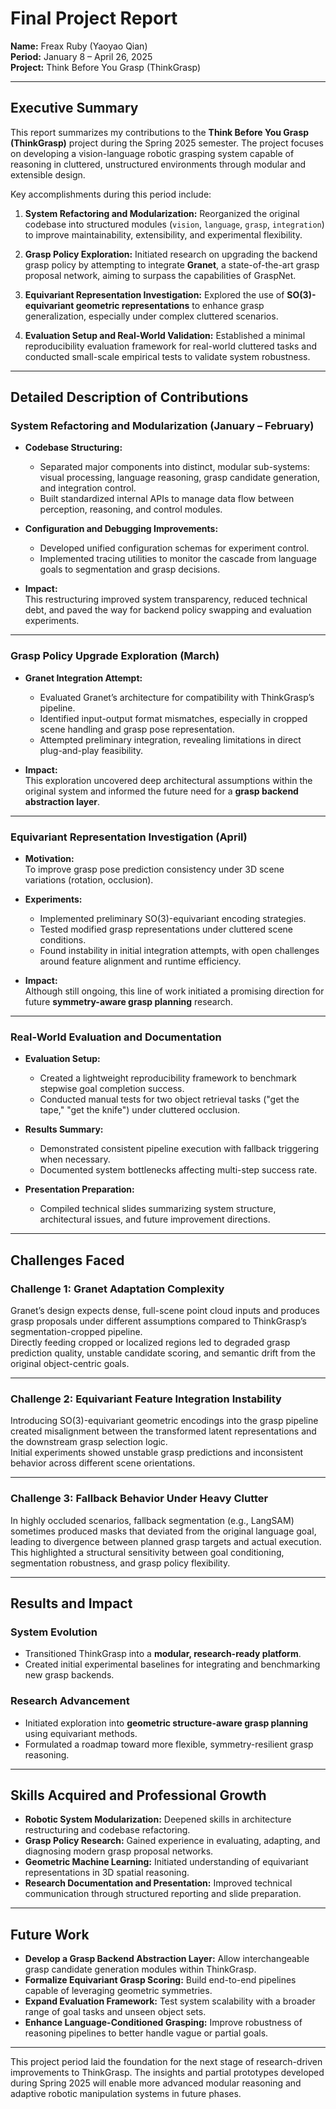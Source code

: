 # Final Project Report
**Name:** Freax Ruby (Yaoyao Qian)  
**Period:** January 8 – April 26, 2025  
**Project:** Think Before You Grasp (ThinkGrasp)

---

## Executive Summary

This report summarizes my contributions to the **Think Before You Grasp (ThinkGrasp)** project during the Spring 2025 semester. The project focuses on developing a vision-language robotic grasping system capable of reasoning in cluttered, unstructured environments through modular and extensible design.

Key accomplishments during this period include:

1. **System Refactoring and Modularization:** Reorganized the original codebase into structured modules (`vision`, `language`, `grasp`, `integration`) to improve maintainability, extensibility, and experimental flexibility.

2. **Grasp Policy Exploration:** Initiated research on upgrading the backend grasp policy by attempting to integrate **Granet**, a state-of-the-art grasp proposal network, aiming to surpass the capabilities of GraspNet.

3. **Equivariant Representation Investigation:** Explored the use of **SO(3)-equivariant geometric representations** to enhance grasp generalization, especially under complex cluttered scenarios.

4. **Evaluation Setup and Real-World Validation:** Established a minimal reproducibility evaluation framework for real-world cluttered tasks and conducted small-scale empirical tests to validate system robustness.

---

## Detailed Description of Contributions

### System Refactoring and Modularization (January – February)

- **Codebase Structuring:**
  - Separated major components into distinct, modular sub-systems: visual processing, language reasoning, grasp candidate generation, and integration control.
  - Built standardized internal APIs to manage data flow between perception, reasoning, and control modules.

- **Configuration and Debugging Improvements:**
  - Developed unified configuration schemas for experiment control.
  - Implemented tracing utilities to monitor the cascade from language goals to segmentation and grasp decisions.

- **Impact:**  
  This restructuring improved system transparency, reduced technical debt, and paved the way for backend policy swapping and evaluation experiments.

---

### Grasp Policy Upgrade Exploration (March)

- **Granet Integration Attempt:**
  - Evaluated Granet’s architecture for compatibility with ThinkGrasp’s pipeline.
  - Identified input-output format mismatches, especially in cropped scene handling and grasp pose representation.
  - Attempted preliminary integration, revealing limitations in direct plug-and-play feasibility.

- **Impact:**  
  This exploration uncovered deep architectural assumptions within the original system and informed the future need for a **grasp backend abstraction layer**.

---

### Equivariant Representation Investigation (April)

- **Motivation:**  
  To improve grasp pose prediction consistency under 3D scene variations (rotation, occlusion).

- **Experiments:**
  - Implemented preliminary SO(3)-equivariant encoding strategies.
  - Tested modified grasp representations under cluttered scene conditions.
  - Found instability in initial integration attempts, with open challenges around feature alignment and runtime efficiency.

- **Impact:**  
  Although still ongoing, this line of work initiated a promising direction for future **symmetry-aware grasp planning** research.

---

### Real-World Evaluation and Documentation

- **Evaluation Setup:**
  - Created a lightweight reproducibility framework to benchmark stepwise goal completion success.
  - Conducted manual tests for two object retrieval tasks (\"get the tape,\" \"get the knife\") under cluttered occlusion.

- **Results Summary:**
  - Demonstrated consistent pipeline execution with fallback triggering when necessary.
  - Documented system bottlenecks affecting multi-step success rate.

- **Presentation Preparation:**
  - Compiled technical slides summarizing system structure, architectural issues, and future improvement directions.

---


## Challenges Faced

### Challenge 1: Granet Adaptation Complexity
Granet’s design expects dense, full-scene point cloud inputs and produces grasp proposals under different assumptions compared to ThinkGrasp’s segmentation-cropped pipeline.  
Directly feeding cropped or localized regions led to degraded grasp prediction quality, unstable candidate scoring, and semantic drift from the original object-centric goals.

---

### Challenge 2: Equivariant Feature Integration Instability
Introducing SO(3)-equivariant geometric encodings into the grasp pipeline created misalignment between the transformed latent representations and the downstream grasp selection logic.  
Initial experiments showed unstable grasp predictions and inconsistent behavior across different scene orientations.

---

### Challenge 3: Fallback Behavior Under Heavy Clutter
In highly occluded scenarios, fallback segmentation (e.g., LangSAM) sometimes produced masks that deviated from the original language goal, leading to divergence between planned grasp targets and actual execution.  
This highlighted a structural sensitivity between goal conditioning, segmentation robustness, and grasp policy flexibility.

---

## Results and Impact

### System Evolution

- Transitioned ThinkGrasp into a **modular, research-ready platform**.
- Created initial experimental baselines for integrating and benchmarking new grasp backends.

### Research Advancement

- Initiated exploration into **geometric structure-aware grasp planning** using equivariant methods.
- Formulated a roadmap toward more flexible, symmetry-resilient grasp reasoning.

---

## Skills Acquired and Professional Growth

- **Robotic System Modularization:** Deepened skills in architecture restructuring and codebase refactoring.
- **Grasp Policy Research:** Gained experience in evaluating, adapting, and diagnosing modern grasp proposal networks.
- **Geometric Machine Learning:** Initiated understanding of equivariant representations in 3D spatial reasoning.
- **Research Documentation and Presentation:** Improved technical communication through structured reporting and slide preparation.

---

## Future Work

- **Develop a Grasp Backend Abstraction Layer:** Allow interchangeable grasp candidate generation modules within ThinkGrasp.
- **Formalize Equivariant Grasp Scoring:** Build end-to-end pipelines capable of leveraging geometric symmetries.
- **Expand Evaluation Framework:** Test system scalability with a broader range of goal tasks and unseen object sets.
- **Enhance Language-Conditioned Grasping:** Improve robustness of reasoning pipelines to better handle vague or partial goals.

---

This project period laid the foundation for the next stage of research-driven improvements to ThinkGrasp. The insights and partial prototypes developed during Spring 2025 will enable more advanced modular reasoning and adaptive robotic manipulation systems in future phases.
